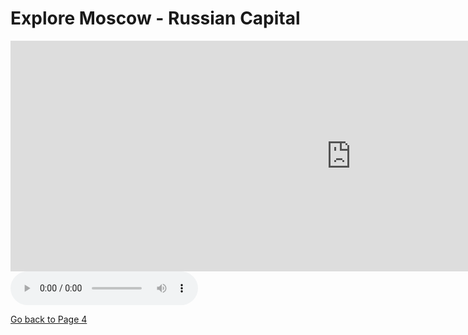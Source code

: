 
<h1> Explore Moscow - Russian Capital </h1>

<iframe src="https://h5p.org/h5p/embed/356446" width="1090" height="369" frameborder="0" allowfullscreen="allowfullscreen"></iframe><script src="https://h5p.org/sites/all/modules/h5p/library/js/h5p-resizer.js" charset="UTF-8"></script>

<audio controls>
  
  <source src="http://www.russianforfree.com/resources/audio_dialogues/01-04-otkuda-ty.mp3" type="audio/mpeg">
Your browser does not support the audio element.
</audio>


<p>
  <a style="float:left;" href="page4.html" class="btn2"> Go back to Page 4</a>
  </p>
  <div style="clear:both;"> </div>
